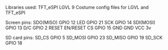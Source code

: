 Libraries used:
TFT_eSPI
LGVL 9
Costume config files for LGVL and TFT_eSPI


Screen pins:
SDO(MISO)	GPIO 12
LED	        GPIO 21
SCK	        GPIO 14
SDI(MOSI)	GPIO 13
D/C	        GPIO 2
RESET	    EN/RESET
CS	        GPIO 15
GND	        GND
VCC         3v

SD card pins:
SD_CS       GPIO 5
SD_MOSI     GPIO 23
SD_MISO     GPIO 19
SD_SCK      GPIO 18

